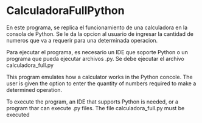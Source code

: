 # CalculadoraFullPython

En este programa, se replica el funcionamiento de una calculadora en la consola de Python. Se le da la opcion al usuario de ingresar la cantidad de numeros que va a requerir para una determinada operacion.

Para ejecutar el programa, es necesario un IDE que soporte Python o un programa que pueda ejecutar archivos .py.
Se debe ejecutar el archivo calculadora_full.py

This program emulates how a calculator works in the Python concole. The user is given the option to enter the quantity of numbers required to make a determined operation.

To execute the program, an IDE that supports Python is needed, or a program thar can execute .py files.
The file calculadora_full.py must be executed
